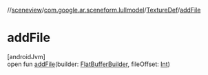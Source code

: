 //[sceneview](../../../index.md)/[com.google.ar.sceneform.lullmodel](../index.md)/[TextureDef](index.md)/[addFile](add-file.md)

# addFile

[androidJvm]\
open fun [addFile](add-file.md)(builder: [FlatBufferBuilder](../../com.google.flatbuffers/-flat-buffer-builder/index.md), fileOffset: [Int](https://kotlinlang.org/api/latest/jvm/stdlib/kotlin/-int/index.html))
